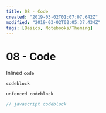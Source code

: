 ```yaml
---
title: 08 - Code
created: "2019-03-02T01:07:07.642Z"
modified: "2019-03-02T02:05:37.434Z"
tags: [Basics, Notebooks/Theming]
---
```


# 08 - Code

Inlined `code`

```
codeblock
```

    unfenced codeblock

```javascript
// javascript codeblock
```

